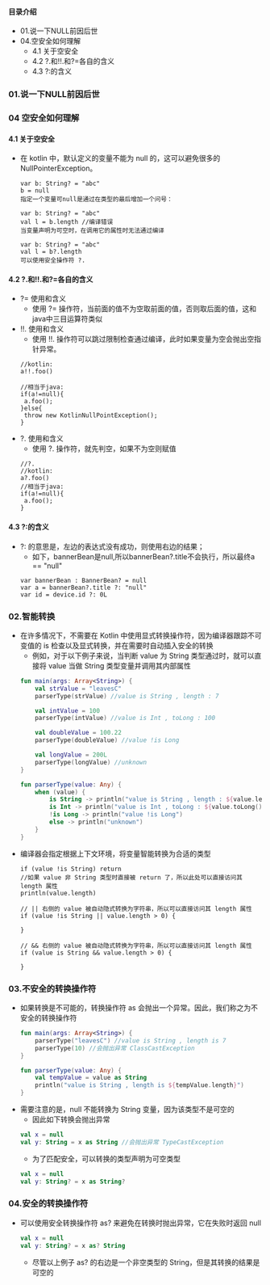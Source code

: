 #### 目录介绍
- 01.说一下NULL前因后世
- 04.空安全如何理解
    - 4.1 关于空安全
    - 4.2 ?.和!!.和?=各自的含义
    - 4.3 ?:的含义




### 01.说一下NULL前因后世



### 04 空安全如何理解
#### 4.1 关于空安全
- 在 kotlin 中，默认定义的变量不能为 null 的，这可以避免很多的 NullPointerException。
    ```
    var b: String? = "abc"
    b = null
    指定一个变量可null是通过在类型的最后增加一个问号：
    
    var b: String? = "abc"
    val l = b.length //编译错误
    当变量声明为可空时，在调用它的属性时无法通过编译
    
    var b: String? = "abc"
    val l = b?.length 
    可以使用安全操作符 ?.
    ```

#### 4.2 ?.和!!.和?=各自的含义
- ?=  使用和含义
    - 使用 ?= 操作符，当前面的值不为空取前面的值，否则取后面的值，这和java中三目运算符类似
- !!. 使用和含义
    - 使用 !!. 操作符可以跳过限制检查通过编译，此时如果变量为空会抛出空指针异常。
    ```
    //kotlin:
    a!!.foo()
  
    //相当于java: 
    if(a!=null){
     a.foo();
    }else{
     throw new KotlinNullPointException();
    }
    ```
- ?.  使用和含义
    - 使用 ?. 操作符，就先判空，如果不为空则赋值
    ```
    //?.
    //kotlin:
    a?.foo()
    //相当于java:
    if(a!=null){
     a.foo();
    }
    ```


#### 4.3 ?:的含义
- ?: 的意思是，左边的表达式没有成功，则使用右边的结果；
    - 如下，bannerBean是null,所以bannerBean?.title不会执行，所以最终a == "null"
    ```
    var bannerBean : BannerBean? = null
    var a = bannerBean?.title ?: "null"
    var id = device.id ?: 0L
    ```




### 02.智能转换
- 在许多情况下，不需要在 Kotlin 中使用显式转换操作符，因为编译器跟踪不可变值的 is 检查以及显式转换，并在需要时自动插入安全的转换
    - 例如，对于以下例子来说，当判断 value 为 String 类型通过时，就可以直接将 value 当做 String 类型变量并调用其内部属性
    ```kotlin
    fun main(args: Array<String>) {
        val strValue = "leavesC"
        parserType(strValue) //value is String , length : 7
    
        val intValue = 100
        parserType(intValue) //value is Int , toLong : 100
    
        val doubleValue = 100.22
        parserType(doubleValue) //value !is Long
    
        val longValue = 200L
        parserType(longValue) //unknown
    }
    
    fun parserType(value: Any) {
        when (value) {
            is String -> println("value is String , length : ${value.length}")
            is Int -> println("value is Int , toLong : ${value.toLong()}")
            !is Long -> println("value !is Long")
            else -> println("unknown")
        }
    }
    ```
- 编译器会指定根据上下文环境，将变量智能转换为合适的类型
    ```
    if (value !is String) return
    //如果 value 非 String 类型时直接被 return 了，所以此处可以直接访问其 length 属性
    println(value.length)
    
    // || 右侧的 value 被自动隐式转换为字符串，所以可以直接访问其 length 属性
    if (value !is String || value.length > 0) {
    
    }
    
    // && 右侧的 value 被自动隐式转换为字符串，所以可以直接访问其 length 属性
    if (value is String && value.length > 0) {
    
    }
    ```


### 03.不安全的转换操作符
- 如果转换是不可能的，转换操作符 as 会抛出一个异常。因此，我们称之为不安全的转换操作符
    ```kotlin
    fun main(args: Array<String>) {
        parserType("leavesC") //value is String , length is 7
        parserType(10) //会抛出异常 ClassCastException
    }
    
    fun parserType(value: Any) {
        val tempValue = value as String
        println("value is String , length is ${tempValue.length}")
    }
    ```
- 需要注意的是，null 不能转换为 String 变量，因为该类型不是可空的
    - 因此如下转换会抛出异常
    ```kotlin
    val x = null
    val y: String = x as String //会抛出异常 TypeCastException
    ```
    - 为了匹配安全，可以转换的类型声明为可空类型
    ```kotlin
    val x = null
    val y: String? = x as String?
    ```


### 04.安全的转换操作符
- 可以使用安全转换操作符 as? 来避免在转换时抛出异常，它在失败时返回 null
    ```kotlin
    val x = null
    val y: String? = x as? String
    ```
    - 尽管以上例子 as? 的右边是一个非空类型的 String，但是其转换的结果是可空的












